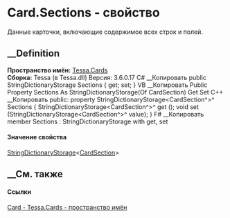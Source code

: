 # Card.Sections - свойство
Данные карточки, включающие содержимое всех строк и полей.
## __Definition
 **Пространство имён:** [Tessa.Cards](N_Tessa_Cards.htm)  
 **Сборка:** Tessa (в Tessa.dll) Версия: 3.6.0.17
C# __Копировать
     public StringDictionaryStorage<CardSection> Sections { get; set; }
VB __Копировать
     Public Property Sections As StringDictionaryStorage(Of CardSection)
    	Get
    	Set
C++ __Копировать
     public:
    property StringDictionaryStorage<CardSection^>^ Sections {
    	StringDictionaryStorage<CardSection^>^ get ();
    	void set (StringDictionaryStorage<CardSection^>^ value);
    }
F# __Копировать
     member Sections : StringDictionaryStorage<CardSection> with get, set
#### Значение свойства
[StringDictionaryStorage](T_Tessa_Platform_Storage_StringDictionaryStorage_1.htm)<[CardSection](T_Tessa_Cards_CardSection.htm)>
##  __См. также
#### Ссылки
[Card - ](T_Tessa_Cards_Card.htm)
[Tessa.Cards - пространство имён](N_Tessa_Cards.htm)
